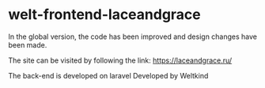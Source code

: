 # welt-frontend-laceandgrace

In the global version, the code has been improved and design changes have been made.

The site can be visited by following the link: https://laceandgrace.ru/

The back-end is developed on laravel
Developed by Weltkind
